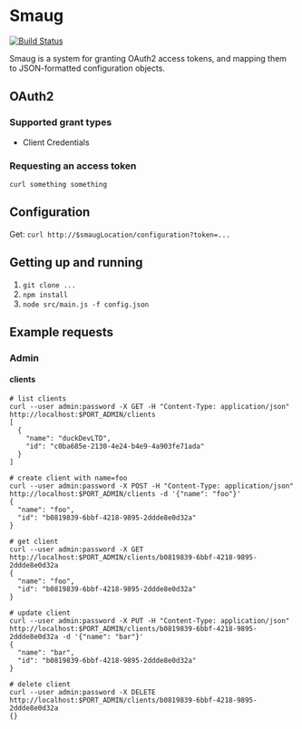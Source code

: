 # Smaug

[![Build Status](https://travis-ci.org/DBCDK/smaug.svg?branch=master)](https://travis-ci.org/DBCDK/smaug)

Smaug is a system for granting OAuth2 access tokens, and mapping them to JSON-formatted configuration objects.


## OAuth2

### Supported grant types

* Client Credentials


### Requesting an access token

`curl something something`


## Configuration

Get: `curl http://$smaugLocation/configuration?token=...`


## Getting up and running

1. `git clone ...`
2. `npm install`
3. `node src/main.js -f config.json`


## Example requests

### Admin

#### clients

```
# list clients
curl --user admin:password -X GET -H "Content-Type: application/json" http://localhost:$PORT_ADMIN/clients
[
  {
    "name": "duckDevLTD",
    "id": "c0ba685e-2130-4e24-b4e9-4a903fe71ada"
  }
]
```

```
# create client with name=foo
curl --user admin:password -X POST -H "Content-Type: application/json" http://localhost:$PORT_ADMIN/clients -d '{"name": "foo"}'
{
  "name": "foo",
  "id": "b0819839-6bbf-4218-9895-2ddde8e0d32a"
}
```

```
# get client
curl --user admin:password -X GET http://localhost:$PORT_ADMIN/clients/b0819839-6bbf-4218-9895-2ddde8e0d32a
{
  "name": "foo",
  "id": "b0819839-6bbf-4218-9895-2ddde8e0d32a"
}
```

```
# update client
curl --user admin:password -X PUT -H "Content-Type: application/json" http://localhost:$PORT_ADMIN/clients/b0819839-6bbf-4218-9895-2ddde8e0d32a -d '{"name": "bar"}'
{
  "name": "bar",
  "id": "b0819839-6bbf-4218-9895-2ddde8e0d32a"
}
```

```
# delete client
curl --user admin:password -X DELETE http://localhost:$PORT_ADMIN/clients/b0819839-6bbf-4218-9895-2ddde8e0d32a
{}
```
